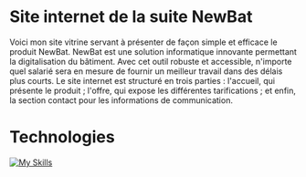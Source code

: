 # Site internet de la suite NewBat

Voici mon site vitrine servant à présenter de façon simple et efficace le produit NewBat. NewBat est une solution informatique innovante permettant la digitalisation du bâtiment. Avec cet outil robuste et accessible, n'importe quel salarié sera en mesure de fournir un meilleur travail dans des délais plus courts. Le site internet est structuré en trois parties : l'accueil, qui présente le produit ; l'offre, qui expose les différentes tarifications ; et enfin, la section contact pour les informations de communication.
# Technologies

[![My Skills](https://skillicons.dev/icons?i=vscode,typescript,react,vite,tailwind&perline=5)](https://skillicons.dev)
